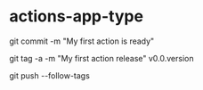 # actions-app-type

git commit -m "My first action is ready"

git tag -a -m "My first action release" v0.0.version

git push --follow-tags